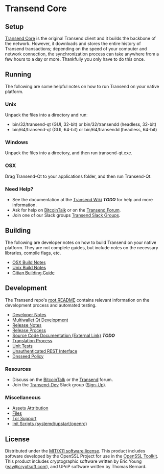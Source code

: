 Transend Core
=====================

Setup
---------------------
[Transend Core](http://transend.com/wallet) is the original Transend client and it builds the backbone of the network. However, it downloads and stores the entire history of Transend transactions; depending on the speed of your computer and network connection, the synchronization process can take anywhere from a few hours to a day or more. Thankfully you only have to do this once.

Running
---------------------
The following are some helpful notes on how to run Transend on your native platform.

### Unix

Unpack the files into a directory and run:

- bin/32/transend-qt (GUI, 32-bit) or bin/32/transendd (headless, 32-bit)
- bin/64/transend-qt (GUI, 64-bit) or bin/64/transendd (headless, 64-bit)

### Windows

Unpack the files into a directory, and then run transend-qt.exe.

### OSX

Drag Transend-Qt to your applications folder, and then run Transend-Qt.

### Need Help?

* See the documentation at the [Transend Wiki](https://en.bitcoin.it/wiki/Main_Page) ***TODO***
for help and more information.
* Ask for help on [BitcoinTalk](https://bitcointalk.org/index.php?topic=1262920.0) or on the [Transend Forum](http://forum.transend.com/).
* Join one of our Slack groups [Transend Slack Groups](https://transend.com/slack-logins/).

Building
---------------------
The following are developer notes on how to build Transend on your native platform. They are not complete guides, but include notes on the necessary libraries, compile flags, etc.

- [OSX Build Notes](build-osx.md)
- [Unix Build Notes](build-unix.md)
- [Gitian Building Guide](gitian-building.md)

Development
---------------------
The Transend repo's [root README](https://github.com/Transend-Project/Transend/blob/master/README.md) contains relevant information on the development process and automated testing.

- [Developer Notes](developer-notes.md)
- [Multiwallet Qt Development](multiwallet-qt.md)
- [Release Notes](release-notes.md)
- [Release Process](release-process.md)
- [Source Code Documentation (External Link)](https://dev.visucore.com/bitcoin/doxygen/) ***TODO***
- [Translation Process](translation_process.md)
- [Unit Tests](unit-tests.md)
- [Unauthenticated REST Interface](REST-interface.md)
- [Dnsseed Policy](dnsseed-policy.md)

### Resources

* Discuss on the [BitcoinTalk](https://bitcointalk.org/index.php?topic=1262920.0) or the [Transend](http://forum.transend.com/) forum.
* Join the [Transend-Dev](https://transend-dev.slack.com/) Slack group ([Sign-Up](https://transend-dev.herokuapp.com/)).

### Miscellaneous
- [Assets Attribution](assets-attribution.md)
- [Files](files.md)
- [Tor Support](tor.md)
- [Init Scripts (systemd/upstart/openrc)](init.md)

License
---------------------
Distributed under the [MIT/X11 software license](http://www.opensource.org/licenses/mit-license.php).
This product includes software developed by the OpenSSL Project for use in the [OpenSSL Toolkit](https://www.openssl.org/). This product includes
cryptographic software written by Eric Young ([eay@cryptsoft.com](mailto:eay@cryptsoft.com)), and UPnP software written by Thomas Bernard.

